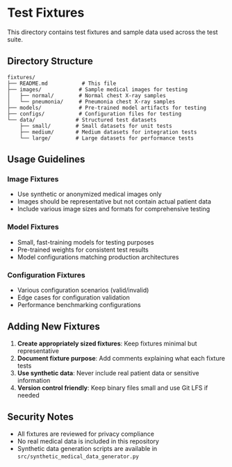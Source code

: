 # Test Fixtures

This directory contains test fixtures and sample data used across the test suite.

## Directory Structure

```
fixtures/
├── README.md           # This file
├── images/            # Sample medical images for testing
│   ├── normal/        # Normal chest X-ray samples
│   └── pneumonia/     # Pneumonia chest X-ray samples
├── models/            # Pre-trained model artifacts for testing
├── configs/           # Configuration files for testing
└── data/             # Structured test datasets
    ├── small/        # Small datasets for unit tests
    ├── medium/       # Medium datasets for integration tests
    └── large/        # Large datasets for performance tests
```

## Usage Guidelines

### Image Fixtures
- Use synthetic or anonymized medical images only
- Images should be representative but not contain actual patient data
- Include various image sizes and formats for comprehensive testing

### Model Fixtures
- Small, fast-training models for testing purposes
- Pre-trained weights for consistent test results
- Model configurations matching production architectures

### Configuration Fixtures
- Various configuration scenarios (valid/invalid)
- Edge cases for configuration validation
- Performance benchmarking configurations

## Adding New Fixtures

1. **Create appropriately sized fixtures**: Keep fixtures minimal but representative
2. **Document fixture purpose**: Add comments explaining what each fixture tests
3. **Use synthetic data**: Never include real patient data or sensitive information
4. **Version control friendly**: Keep binary files small and use Git LFS if needed

## Security Notes

- All fixtures are reviewed for privacy compliance
- No real medical data is included in this repository
- Synthetic data generation scripts are available in `src/synthetic_medical_data_generator.py`